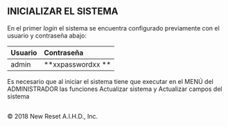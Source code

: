 ## INICIALIZAR EL SISTEMA

En el primer *login* el sistema se encuentra configurado previamente con el usuario y contraseña abajo:

| Usuario | Contraseña |
| :--- | :--- |
| admin | \*\*xxpasswordxx \*\* |

Es necesario que al iniciar el sistema tiene que executar en el MENÚ del ADMINISTRADOR las funciones Actualizar sistema y Actualizar campos del sistema

## 

© 2018 New Reset A.I.H.D., Inc.

